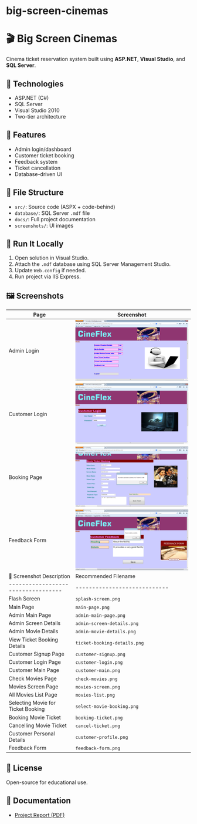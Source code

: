 # big-screen-cinemas
# 🎬 Big Screen Cinemas

Cinema ticket reservation system built using **ASP.NET**, **Visual Studio**, and **SQL Server**.

## 🔧 Technologies
- ASP.NET (C#)
- SQL Server
- Visual Studio 2010
- Two-tier architecture

## 🧪 Features
- Admin login/dashboard
- Customer ticket booking
- Feedback system
- Ticket cancellation
- Database-driven UI

## 📁 File Structure
- `src/`: Source code (ASPX + code-behind)
- `database/`: SQL Server `.mdf` file
- `docs/`: Full project documentation
- `screenshots/`: UI images

## 🚀 Run It Locally
1. Open solution in Visual Studio.
2. Attach the `.mdf` database using SQL Server Management Studio.
3. Update `Web.config` if needed.
4. Run project via IIS Express.

## 🖼 Screenshots

| Page | Screenshot |
|------|------------|
| Admin Login | ![](screenshots/admin-main-page.png) |
| Customer Login | ![](screenshots/customer-login.png) |
| Booking Page | ![](screenshots/booking-ticket.png) |
| Feedback Form | ![](screenshots/feedback-form.png) |
| 📸 Screenshot Description          | Recommended Filename         |
| ---------------------------------- | ---------------------------- |
| Flash Screen                       | `splash-screen.png`          |
| Main Page                          | `main-page.png`              |
| Admin Main Page                    | `admin-main-page.png`        |
| Admin Screen Details               | `admin-screen-details.png`   |
| Admin Movie Details                | `admin-movie-details.png`    |
| View Ticket Booking Details        | `ticket-booking-details.png` |
| Customer Signup Page               | `customer-signup.png`        |
| Customer Login Page                | `customer-login.png`         |
| Customer Main Page                 | `customer-main.png`          |
| Check Movies Page                  | `check-movies.png`           |
| Movies Screen Page                 | `movies-screen.png`          |
| All Movies List Page               | `movies-list.png`            |
| Selecting Movie for Ticket Booking | `select-movie-booking.png`   |
| Booking Movie Ticket               | `booking-ticket.png`         |
| Cancelling Movie Ticket            | `cancel-ticket.png`          |
| Customer Personal Details          | `customer-profile.png`       |
| Feedback Form                      | `feedback-form.png`          |



## 📄 License
Open-source for educational use.

## 📄 Documentation

- [Project Report (PDF)](docs/Project_Report.pdf)

